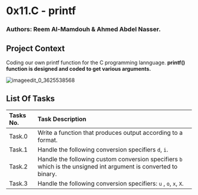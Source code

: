 # 0x11.C - printf
### Authors: Reem Al-Mamdouh & Ahmed Abdel Nasser.

## Project Context
Coding our own printf function for the C programming lannguage.
__printf() function is designed and coded to get various arguments.__

![imageedit_0_3625538568](https://user-images.githubusercontent.com/67245108/228342527-629a4a50-4d9b-4fb5-82b8-3c1060fe941f.jpg)

## List Of Tasks
|Tasks No.|Task Description|
|:--------|:---------------|
|Task.0|  Write a function that produces output according to a format.|
|Task.1|  Handle the following conversion specifiers `d`, `i`.|
|Task.2| Handle the following custom conversion specifiers `b` which is the unsigned int argument is converted to binary.|
|Task.3| Handle the following conversion specifiers: `u` , `o`,  `x`, `X`.|

